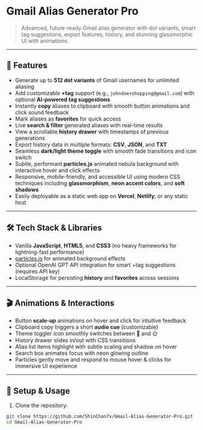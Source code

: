 # Gmail Alias Generator Pro

> Advanced, future-ready Gmail alias generator with dot variants, smart tag suggestions, export features, history, and stunning glassmorphic UI with animations.

---

## 🌟 Features

- Generate up to **512 dot variants** of Gmail usernames for unlimited aliasing  
- Add customizable **+tag** support (e.g., `johndoe+shopping@gmail.com`) with optional **AI-powered tag suggestions**  
- Instantly **copy** aliases to clipboard with smooth button animations and click sound feedback  
- Mark aliases as **favorites** for quick access  
- Live **search & filter** generated aliases with real-time results  
- View a scrollable **history drawer** with timestamps of previous generations  
- Export history data in multiple formats: **CSV**, **JSON**, and **TXT**  
- Seamless **dark/light theme toggle** with smooth fade transitions and icon switch  
- Subtle, performant **particles.js** animated nebula background with interactive hover and click effects  
- Responsive, mobile-friendly, and accessible UI using modern CSS techniques including **glassmorphism**, **neon accent colors**, and **soft shadows**  
- Easily deployable as a static web app on **Vercel**, **Netlify**, or any static host

---

## 🛠️ Tech Stack & Libraries

- Vanilla **JavaScript**, **HTML5**, and **CSS3** (no heavy frameworks for lightning-fast performance)  
- [particles.js](https://github.com/VincentGarreau/particles.js/) for animated background effects  
- Optional OpenAI GPT API integration for smart +tag suggestions (requires API key)  
- LocalStorage for persisting **history** and **favorites** across sessions  

---

## 🎬 Animations & Interactions

- Button **scale-up** animations on hover and click for intuitive feedback  
- Clipboard copy triggers a short **audio cue** (customizable)  
- Theme toggler icon smoothly switches between 🌙 and 🌞  
- History drawer slides in/out with CSS transitions  
- Alias list items highlight with subtle scaling and shadow on hover  
- Search box animates focus with neon glowing outline  
- Particles gently move and respond to mouse hover & clicks for immersive UI experience  

---

## 🚀 Setup & Usage

1. Clone the repository:

```bash
git clone https://github.com/ShinChan7x/Gmail-Alias-Generator-Pro.git
cd Gmail-Alias-Generator-Pro
